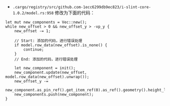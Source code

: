 - `.cargo/registry/src/github.com-1ecc6299db9ec823/i-slint-core-1.0.2/model.rs:958` 修改为下面的代码：
```
let mut new_components = Vec::new();
while new_offset > 0 && new_offset_y > -vp_y {
    new_offset -= 1;

    // Start: 添加的代码，进行错误处理
    if model.row_data(new_offset).is_none() {
        continue;
    }
    // End: 添加的代码，进行错误处理

    let new_component = init();
    new_component.update(new_offset, model.row_data(new_offset).unwrap());
    new_offset_y -=
        new_component.as_pin_ref().get_item_ref(0).as_ref().geometry().height_length();
    new_components.push(new_component);
}
```
